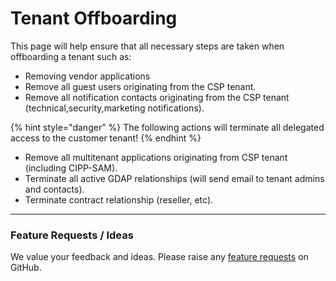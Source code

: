 # Tenant Offboarding

This page will help ensure that all necessary steps are taken when offboarding a tenant such as:

* Removing vendor applications
* Remove all guest users originating from the CSP tenant.
* Remove all notification contacts originating from the CSP tenant (technical,security,marketing notifications).

{% hint style="danger" %}
The following actions will terminate all delegated access to the customer tenant!
{% endhint %}

* Remove all multitenant applications originating from CSP tenant (including CIPP-SAM).
* Terminate all active GDAP relationships (will send email to tenant admins and contacts).
* Terminate contract relationship (reseller, etc).

***

### Feature Requests / Ideas

We value your feedback and ideas. Please raise any [feature requests](https://github.com/KelvinTegelaar/CIPP/issues/new?assignees=\&labels=enhancement%2Cno-priority\&projects=\&template=feature.yml\&title=%5BFeature+Request%5D%3A+) on GitHub.
